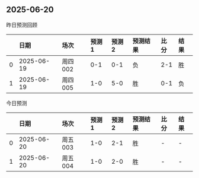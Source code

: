 

 ## 2025-06-20

昨日预测回顾

|    | 日期         | 场次    | 预测1   | 预测2   | 预测结果   | 比分   | 结果   |
|---:|:-----------|:------|:------|:------|:-------|:-----|:-----|
|  0 | 2025-06-19 | 周四002 | 0-1   | 0-1   | 负      | 2-1  | 胜    |
|  1 | 2025-06-19 | 周四005 | 1-0   | 5-0   | 胜      | 0-1  | 负    |

今日预测

|    | 日期         | 场次    | 预测1   | 预测2   | 预测结果   | 比分   | 结果   |
|---:|:-----------|:------|:------|:------|:-------|:-----|:-----|
|  0 | 2025-06-20 | 周五003 | 1-0   | 2-1   | 胜      | -    | -    |
|  1 | 2025-06-20 | 周五004 | 1-0   | 2-0   | 胜      | -    | -    |